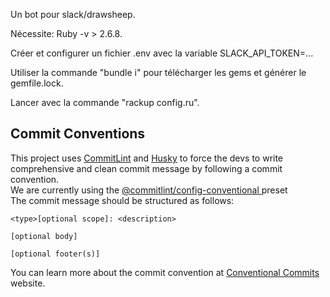 Un bot pour slack/drawsheep.

Nécessite: Ruby -v > 2.6.8.

Créer et configurer un fichier .env avec la variable SLACK_API_TOKEN=...

Utiliser la commande "bundle i" pour télécharger les gems et générer le gemfile.lock.

Lancer avec la commande "rackup config.ru".

## Commit Conventions

This project uses [CommitLint](https://github.com/conventional-changelog/commitlint) and [Husky](https://github.com/typicode/husky) to force the devs to write comprehensive and clean commit message by following a commit convention.   
We are currently using the [@commitlint/config-conventional ](https://github.com/conventional-changelog/commitlint/tree/master/%40commitlint/config-conventional) preset   
The commit message should be structured as follows:

```
<type>[optional scope]: <description>

[optional body]

[optional footer(s)]
```

You can learn more about the commit convention at [Conventional Commits](https://conventionalcommits.org/) website.

